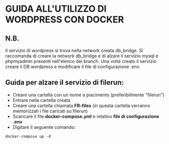 # GUIDA ALL'UTILIZZO DI WORDPRESS CON DOCKER

## N.B.

Il servizio di wordpress si trova nella network creata db_bridge. Si raccomanda di creare la network db_bridge e di alzare il servizio mysql e phpmyadmin presenti nell'elenco dei branch.
Una volta creato il servizio creare il DB wordpress e modificare il file di configurazione .env.

## Guida per alzare il servizio di **filerun**:

- Creare una cartella con un nome a piacimento (preferibilmente "filerun")
- Entrare nella cartella creata
- Creare una cartella chiamata **FR-files** (in questa cartella verranno memorizzati i file caricati su filerun)
- Scaricare il file **docker-compose.yml** e relativo **file di configurazione .env**
- Digitare il seguente comando:

```
docker-compose up -d
```